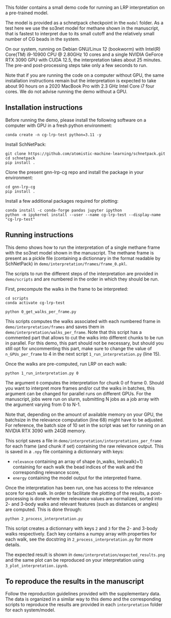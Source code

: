 This folder contains a small demo code for running an LRP interpretation on a pre-trained model.

The model is provided as a schnetpack checkpoint in the `model` folder. As a test here we use the so3net model for methane shown in the manuscript, that is fastest to interpret due to its small cutoff and the relatively small number of CG beads in the system. 

On our system, running on Debian GNU/Linux 12 (bookworm) with Intel(R) Core(TM) i9-10900 CPU @ 2.80GHz 10 cores and a single NVIDIA GeForce RTX 3090 GPU with CUDA 12.5, the interpretation takes about 25 minutes. The pre-and post-processing steps take only a few seconds to run.

Note that if you are running the code on a computer without GPU, the same installation instructions remain but the interpretation is expected to take about 90 hours on a 2020 MacBook Pro with 2.3 GHz Intel Core i7 four cores. We do not advise running the demo without a GPU.

## Installation instructions

Before running the demo, please install the following software on a computer with GPU in a fresh python environment:

```
conda create -n cg-lrp-test python=3.11 -y
```

Install SchNetPack: 
```
git clone https://github.com/atomistic-machine-learning/schnetpack.git 
cd schnetpack
pip install .
```

Clone the present gnn-lrp-cg repo and install the package in your environment:
```
cd gnn-lrp-cg
pip install .
```

Install a few additional packages required for plotting:
```
conda install -c conda-forge pandas jupyter ipython
python -m ipykernel install --user --name cg-lrp-test --display-name "cg-lrp-test"
```

## Running instructions

This demo shows how to run the interpretation of a single methane frame with the so3net model shown in the manuscript. The methane frame is present as a pickle file (containing a dictionnary in the format readable by SchNetPack) in `demo/interpretation/frames/frame_0.pkl`.

The scripts to run the different steps of the interpretation are provided in `demo/scripts` and are numbered in the order in which they should be run.

First, precompute the walks in the frame to be interpreted:
```
cd scripts
conda activate cg-lrp-test

python 0_get_walks_per_frame.py
```
This scripts computes the walks associated with each numbered frame in `demo/interpretation/frames` and saves them in `demo/interpretation/walks_per_frame`. Note that this script has a commented part that allows to cut the walks into different chunks to be run in parallel. For this demo, this part should not be necessary, but should you still opt for uncommenting this part, make sure to change the value of `n_GPUs_per_frame` to 4 in the next script `1_run_interpretation.py` (line 15).

Once the walks are pre-computed, run LRP on each walk:
```
python 1_run_interpretation.py 0
```
The argument `0` computes the interpretation for chunk 0 of frame 0. Should you want to interpret more frames and/or cut the walks in batches, this argument can be changed for parallel runs on different GPUs. For the manuscript, jobs were run on slurm, submitting N jobs as a job array with the argument varying from 0 to N-1.

Note that, depending on the amount of available memory on your GPU, the batchsize in the relevance computation (line 68) might have to be adjusted. For reference, the batch size of 10 set in the script was set for running on an NVIDIA RTX 3090 with 24GB memory.

This script saves a file in `demo/interpretation/interpretations_per_frame` for each frame (and chunk if set) containing the raw relevance output. This is saved in a `.npy` file containing a dictionnary with keys:

* `relevance` containing an array of shape (n_walks, len(walk)+1) containing for each walk the bead indices of the walk and the corresponding relevance score, 
* `energy` containing the model output for the interpreted frame.

Once the interpretation has been run, one has access to the relevance score for each walk. In order to facilitate the plotting of the results, a post-processing is done where the relevance values are normalized, sorted into 2- and 3-body walks and relevant features (such as distances or angles) are computed.
This is done through:
```
python 2_process_interpretation.py
```
This script creates a dictionnary with keys `2` and `3` for the 2- and 3-body walks respectively. Each key contains a numpy array with properties for each walk, see the docstring in `2_process_interpretation.py` for more details.

The expected result is shown in `demo/interpretation/expected_results.png` and the same plot can be reproduced on your interpretation using `3_plot_interpretation.ipynb`.


## To reproduce the results in the manuscript

Follow the reproduction guidelines provided with the supplementary data. The data is organized in a similar way to this demo and the corresponding scripts to reproduce the results are provided in each `interpretation` folder for each system/model.